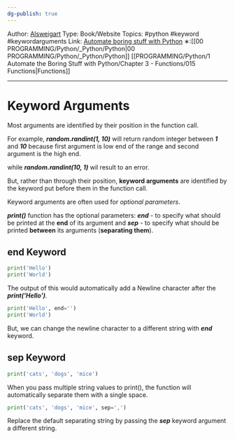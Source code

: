 ```yaml
---
dg-publish: true
---
```

Author: [Alsweigart](https://alsweigart.com/)
Type: Book/Website
Topics: #python #keyword #keywordarguments 
Link: [Automate boring stuff with Python](https://automatetheboringstuff.com/)
∗:[[00 PROGRAMMING/Python/_Python/Python\|00 PROGRAMMING/Python/_Python/Python]] [[PROGRAMMING/Python/1 Automate the Boring Stuff with Python/Chapter 3 - Functions/015 Functions\|Functions]] 

---
# Keyword Arguments
Most arguments are identified by their position in the function call.

For example, ***random.randint(1, 10)*** will return random integer between ***1*** and ***10*** because first argument is low end of the range and second argument is the high end.

while ***random.randint(10, 1)*** wil result to an error.

But, rather than through their position, **keyword arguments** are identified by the keyword put before them in the function call.

Keyword arguments are often used for _optional parameters_.

***print()*** function has the optional parameters:
***end*** - to specify what should be printed at the **end** of its argument and 
***sep*** - to specify what should be printed **between** its arguments (**separating them**).

## end Keyword

```python
print('Hello')  
print('World')
```
The output of this would automatically add a Newline character after the ***print('Hello')***.


```python
print('Hello', end='')  
print('World')
```
But, we can change the newline character to a different string with ***end*** keyword.

## sep Keyword

```python
print('cats', 'dogs', 'mice')
```
When you pass multiple string values to print(), the function will automatically separate them with a single space.


```python
print('cats', 'dogs', 'mice', sep=',')
```
Replace the default separating string by passing the ***sep*** keyword argument a different string.